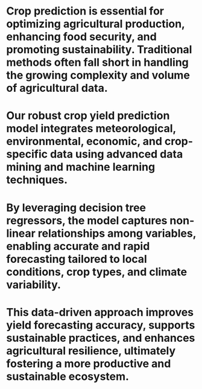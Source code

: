 # Crop prediction is essential for optimizing agricultural production, enhancing food security, and promoting sustainability. Traditional methods often fall short in handling the growing complexity and volume of agricultural data. 
# Our robust crop yield prediction model integrates meteorological, environmental, economic, and crop-specific data using advanced data mining and machine learning techniques. 
# By leveraging decision tree regressors, the model captures non-linear relationships among variables, enabling accurate and rapid forecasting tailored to local conditions, crop types, and climate variability. 
# This data-driven approach improves yield forecasting accuracy, supports sustainable practices, and enhances agricultural resilience, ultimately fostering a more productive and sustainable ecosystem.

